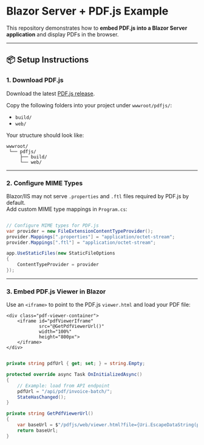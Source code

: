 ﻿# Blazor Server + PDF.js Example

This repository demonstrates how to **embed PDF.js into a Blazor Server application** and display PDFs in the browser.

---

## 📦 Setup Instructions

### 1. Download PDF.js
Download the latest [PDF.js release](https://github.com/mozilla/pdf.js/releases).

Copy the following folders into your project under `wwwroot/pdfjs/`:
- `build/`
- `web/`

Your structure should look like:

```
wwwroot/
 └── pdfjs/
     ├── build/
     └── web/
```

---

### 2. Configure MIME Types
Blazor/IIS may not serve `.properties` and `.ftl` files required by PDF.js by default.  
Add custom MIME type mappings in `Program.cs`:

```csharp

// Configure MIME types for PDF.js
var provider = new FileExtensionContentTypeProvider();
provider.Mappings[".properties"] = "application/octet-stream";
provider.Mappings[".ftl"] = "application/octet-stream";

app.UseStaticFiles(new StaticFileOptions
{
    ContentTypeProvider = provider
});

```

---

### 3. Embed PDF.js Viewer in Blazor
Use an `<iframe>` to point to the PDF.js `viewer.html` and load your PDF file:

```razor
<div class="pdf-viewer-container">
    <iframe id="pdfViewerIframe"
            src="@GetPdfViewerUrl()"
            width="100%"
            height="800px">
    </iframe>
</div>
```

```csharp

private string pdfUrl { get; set; } = string.Empty;

protected override async Task OnInitializedAsync()
{
    // Example: load from API endpoint
    pdfUrl = "/api/pdf/invoice-batch/";
    StateHasChanged();
}

private string GetPdfViewerUrl()
{
    var baseUrl = $"/pdfjs/web/viewer.html?file={Uri.EscapeDataString(pdfUrl)}";
    return baseUrl;
}

```